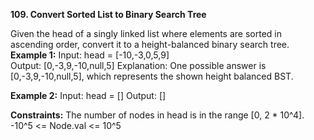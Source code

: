 **109. Convert Sorted List to Binary Search Tree**

Given the head of a singly linked list where elements are sorted in ascending order, convert it to a height-balanced binary search tree.
</br>
**Example 1:**
Input: head = [-10,-3,0,5,9]</br>
Output: [0,-3,9,-10,null,5]
Explanation: One possible answer is [0,-3,9,-10,null,5], which represents the shown height balanced BST.

**Example 2:**
Input: head = []
Output: []
 

**Constraints:**
The number of nodes in head is in the range [0, 2 * 10^4].
-10^5 <= Node.val <= 10^5

